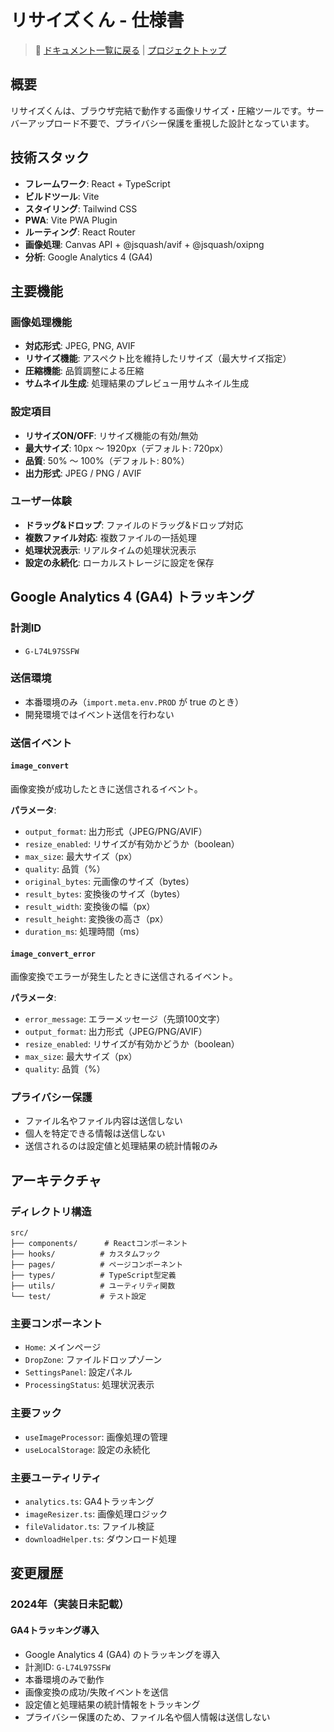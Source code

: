 # リサイズくん - 仕様書

> 📑 [ドキュメント一覧に戻る](./README.md) | [プロジェクトトップ](../README.md)

## 概要

リサイズくんは、ブラウザ完結で動作する画像リサイズ・圧縮ツールです。サーバーアップロード不要で、プライバシー保護を重視した設計となっています。

## 技術スタック

- **フレームワーク**: React + TypeScript
- **ビルドツール**: Vite
- **スタイリング**: Tailwind CSS
- **PWA**: Vite PWA Plugin
- **ルーティング**: React Router
- **画像処理**: Canvas API + @jsquash/avif + @jsquash/oxipng
- **分析**: Google Analytics 4 (GA4)

## 主要機能

### 画像処理機能

- **対応形式**: JPEG, PNG, AVIF
- **リサイズ機能**: アスペクト比を維持したリサイズ（最大サイズ指定）
- **圧縮機能**: 品質調整による圧縮
- **サムネイル生成**: 処理結果のプレビュー用サムネイル生成

### 設定項目

- **リサイズON/OFF**: リサイズ機能の有効/無効
- **最大サイズ**: 10px 〜 1920px（デフォルト: 720px）
- **品質**: 50% 〜 100%（デフォルト: 80%）
- **出力形式**: JPEG / PNG / AVIF

### ユーザー体験

- **ドラッグ&ドロップ**: ファイルのドラッグ&ドロップ対応
- **複数ファイル対応**: 複数ファイルの一括処理
- **処理状況表示**: リアルタイムの処理状況表示
- **設定の永続化**: ローカルストレージに設定を保存

## Google Analytics 4 (GA4) トラッキング

### 計測ID

- `G-L74L97SSFW`

### 送信環境

- 本番環境のみ（`import.meta.env.PROD` が true のとき）
- 開発環境ではイベント送信を行わない

### 送信イベント

#### `image_convert`

画像変換が成功したときに送信されるイベント。

**パラメータ**:
- `output_format`: 出力形式（JPEG/PNG/AVIF）
- `resize_enabled`: リサイズが有効かどうか（boolean）
- `max_size`: 最大サイズ（px）
- `quality`: 品質（%）
- `original_bytes`: 元画像のサイズ（bytes）
- `result_bytes`: 変換後のサイズ（bytes）
- `result_width`: 変換後の幅（px）
- `result_height`: 変換後の高さ（px）
- `duration_ms`: 処理時間（ms）

#### `image_convert_error`

画像変換でエラーが発生したときに送信されるイベント。

**パラメータ**:
- `error_message`: エラーメッセージ（先頭100文字）
- `output_format`: 出力形式（JPEG/PNG/AVIF）
- `resize_enabled`: リサイズが有効かどうか（boolean）
- `max_size`: 最大サイズ（px）
- `quality`: 品質（%）

### プライバシー保護

- ファイル名やファイル内容は送信しない
- 個人を特定できる情報は送信しない
- 送信されるのは設定値と処理結果の統計情報のみ

## アーキテクチャ

### ディレクトリ構造

```
src/
├── components/      # Reactコンポーネント
├── hooks/          # カスタムフック
├── pages/          # ページコンポーネント
├── types/          # TypeScript型定義
├── utils/          # ユーティリティ関数
└── test/           # テスト設定
```

### 主要コンポーネント

- `Home`: メインページ
- `DropZone`: ファイルドロップゾーン
- `SettingsPanel`: 設定パネル
- `ProcessingStatus`: 処理状況表示

### 主要フック

- `useImageProcessor`: 画像処理の管理
- `useLocalStorage`: 設定の永続化

### 主要ユーティリティ

- `analytics.ts`: GA4トラッキング
- `imageResizer.ts`: 画像処理ロジック
- `fileValidator.ts`: ファイル検証
- `downloadHelper.ts`: ダウンロード処理

## 変更履歴

### 2024年（実装日未記載）

#### GA4トラッキング導入

- Google Analytics 4 (GA4) のトラッキングを導入
- 計測ID: `G-L74L97SSFW`
- 本番環境のみで動作
- 画像変換の成功/失敗イベントを送信
- 設定値と処理結果の統計情報をトラッキング
- プライバシー保護のため、ファイル名や個人情報は送信しない

